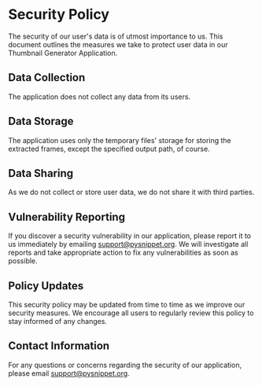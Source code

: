 # Security Policy

The security of our user's data is of utmost importance to us. This document outlines the measures we take to protect
user data in our Thumbnail Generator Application.

## Data Collection

The application does not collect any data from its users.

## Data Storage

The application uses only the temporary files' storage for storing the extracted frames, except the specified output
path, of course.

## Data Sharing

As we do not collect or store user data, we do not share it with third parties.

## Vulnerability Reporting

If you discover a security vulnerability in our application, please report it to us immediately by emailing
[support@pysnippet.org](mailto:support@pysnippet.org). We will investigate all reports and take appropriate
action to fix any vulnerabilities as soon as possible.

## Policy Updates

This security policy may be updated from time to time as we improve our security measures. We encourage all users to
regularly review this policy to stay informed of any changes.

## Contact Information

For any questions or concerns regarding the security of our application, please
email [support@pysnippet.org](mailto:support@pysnippet.org).